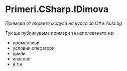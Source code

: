 ﻿# Primeri.CSharp.IDimova
*Примери от първите модули на курса за С# в Aula.bg*

Тук ще публикуваме примери за използването на:
* променливи
* условни оператори
* цикли
* класове
* и т.н. 
